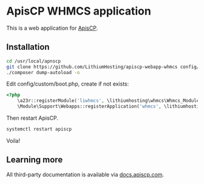 # ApisCP WHMCS application

This is a web application for [ApisCP](https://apiscp.com).  

## Installation

```bash
cd /usr/local/apnscp
git clone https://github.com/LithiumHosting/apiscp-webapp-whmcs config/custom/webapps/whmcs
./composer dump-autoload -o
```
Edit config/custom/boot.php, create if not exists:

```php
<?php
	\a23r::registerModule('liwhmcs', \lithiumhosting\whmcs\Whmcs_Module::class);
	\Module\Support\Webapps::registerApplication('whmcs', \lithiumhosting\whmcs\Handler::class);
```

Then restart ApisCP.

```bash
systemctl restart apiscp
```

Voila!

## Learning more
All third-party documentation is available via [docs.apiscp.com](https://docs.apiscp.com/admin/webapps/Custom/).
